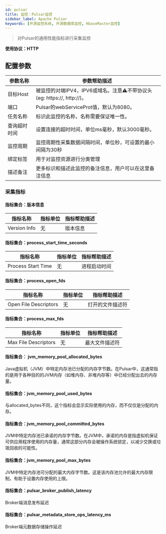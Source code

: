```yaml
---
id: pulsar  
title: 监控：Pulsar监控  
sidebar_label: Apache Pulsar
keywords: [开源监控系统, 开源数据库监控, HbaseMaster监控]
---
```


> 对Pulsar的通用性能指标进行采集监控

**使用协议：HTTP**

## 配置参数

|  参数名称  |                        参数帮助描述                        |
|--------|------------------------------------------------------|
| 目标Host | 被监控的对端IPV4，IPV6或域名。注意⚠️不带协议头(eg: https://, http://)。 |
| 端口     | Pulsar的webServiceProt值，默认为8080。                      |
| 任务名称   | 标识此监控的名称，名称需要保证唯一性。                                  |
| 查询超时时间 | 设置连接的超时时间，单位ms毫秒，默认3000毫秒。                           |
| 监控周期   | 监控周期性采集数据间隔时间，单位秒，可设置的最小间隔为30秒                       |
| 绑定标签   | 用于对监控资源进行分类管理                                        |
| 描述备注   | 更多标识和描述此监控的备注信息，用户可以在这里备注信息                          |

### 采集指标

#### 指标集合：版本信息

|     指标名称     | 指标单位 | 指标帮助描述 |
|--------------|------|--------|
| Version Info | 无    | 版本信息   |

#### 指标集合：process_start_time_seconds

|        指标名称        | 指标单位 | 指标帮助描述 |
|--------------------|------|--------|
| Process Start Time | 无    | 进程启动时间 |

#### 指标集合：process_open_fds

|         指标名称          | 指标单位 |  指标帮助描述  |
|-----------------------|------|----------|
| Open File Descriptors | 无    | 打开的文件描述符 |

#### 指标集合：process_max_fds

|         指标名称         | 指标单位 | 指标帮助描述  |
|----------------------|------|---------|
| Max File Descriptors | 无    | 最大文件描述符 |

#### 指标集合： jvm_memory_pool_allocated_bytes

Java虚拟机（JVM）中特定内存池已分配的内存字节数。在Pulsar中，这通常指的是用于各种目的的JVM内存（如堆内存、非堆内存等）中已经分配出去的内存量。

#### 指标集合：jvm_memory_pool_used_bytes

与allocated_bytes不同，这个指标会显示实际使用的内存，而不仅仅是分配的内存。

#### 指标集合：jvm_memory_pool_committed_bytes

JVM中特定内存池已承诺的内存字节数。在JVM中，承诺的内存是指虚拟机保证可供应用程序使用的内存量，通常这部分内存会被操作系统锁定，以减少交换或垃圾回收的可能性。

#### 指标集合：jvm_memory_pool_max_bytes

JVM中特定内存池可分配的最大内存字节数。这是该内存池允许的最大内存限制，有助于设置内存使用的上限。

#### 指标集合：pulsar_broker_publish_latency

Broker端消息发布延迟

#### 指标集合：pulsar_metadata_store_ops_latency_ms

Broker端元数据存储操作延迟
